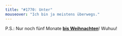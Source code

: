 ```yaml
---
title: "#1770: Unter"
mouseover: "Ich bin ja meistens überwegs."
---
```


P.S.:
Nur noch fünf Monate <a href="http://www.fonflatter.de/kalender"><strong>bis Weihnachten</strong></a>! Wuhuu!

